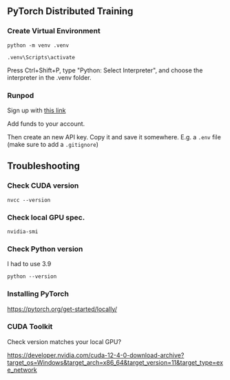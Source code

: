 ## **PyTorch Distributed Training**

### Create Virtual Environment

```python -m venv .venv```

```.venv\Scripts\activate```

Press Ctrl+Shift+P, type "Python: Select Interpreter", and choose the interpreter in the .venv folder.


### Runpod

Sign up with [this link](https://runpod.io?ref=diuwf4xe)

Add funds to your account.

Then create an new API key. Copy it and save it somewhere. E.g. a ```.env``` file (make sure to add a ```.gitignore```)

## **Troubleshooting**

### Check CUDA version
```nvcc --version```

### Check local GPU spec.
```nvidia-smi```

### Check Python version

I had to use 3.9

```python --version```

### Installing PyTorch

https://pytorch.org/get-started/locally/

### CUDA Toolkit

Check version matches your local GPU?

https://developer.nvidia.com/cuda-12-4-0-download-archive?target_os=Windows&target_arch=x86_64&target_version=11&target_type=exe_network


